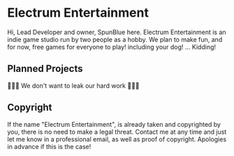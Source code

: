 # Electrum Entertainment
Hi, Lead Developer and owner, SpunBlue here. Electrum Entertainment is an indie game studio run by two people as a hobby. We plan to make fun, and for now, free games for everyone to play! including your dog! ... Kidding!

## Planned Projects
🤫🤫🤫 We don't want to leak our hard work 🤫🤫🤫

## Copyright
If the name "Electrum Entertainment", is already taken and copyrighted by you, there is no need to make a legal threat. Contact me at any time and just let me know in a professional email, as well as proof of copyright. Apologies in advance if this is the case!
